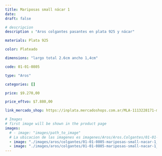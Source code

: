 ```yaml
---
title: Mariposas small nácar 1
date: 
draft: false

# descripcion
description : "Aros colgantes pasantes en plata 925 y nácar"

materials: Plata 925

color: Plateado

dimensions: "largo total 2.6cm ancho 1,4cm"

code: 01-01-0805

type: "Aros"

categories: []

price: $9.270,00

price_eftvo: $7.880,00

link_mercado_shop: https://inplata.mercadoshops.com.ar/MLA-1113228171-mariposas-small-nácar-1-_JM

# Images
# first image will be shown in the product page
images:
  # - image: "images/path_to_image"
  # La ubicacion de las imagenes es imagenes/Aros/Aros.Colgantes/01-01-0805-mariposas-small-nacar-1
  - image: "./images/aros/colgantes/01-01-0805-mariposas-small-nacar-1_a.jpg"
  - image: "./images/aros/colgantes/01-01-0805-mariposas-small-nacar-1_b.jpg"
---
```

